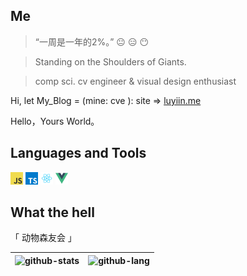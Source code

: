 


## Me
> “一周是一年的2%。”                      😐 😑 😶

> Standing on the Shoulders of Giants.

> comp sci. cv engineer & visual design enthusiast

Hi, 
let My_Blog = (mine: cve ): site => [luyiin.me](https://luyiin.me) 

Hello，Yours World。

## Languages and Tools

<code><img height="20" src="https://raw.githubusercontent.com/github/explore/80688e429a7d4ef2fca1e82350fe8e3517d3494d/topics/javascript/javascript.png"></code>
<code><img height="20" src="https://raw.githubusercontent.com/github/explore/80688e429a7d4ef2fca1e82350fe8e3517d3494d/topics/typescript/typescript.png"></code>
<code><img height="20" src="https://raw.githubusercontent.com/github/explore/80688e429a7d4ef2fca1e82350fe8e3517d3494d/topics/react/react.png"></code>
<code><img height="20" src="https://raw.githubusercontent.com/github/explore/80688e429a7d4ef2fca1e82350fe8e3517d3494d/topics/vue/vue.png"></code>

## What the hell
「 动物森友会 」

|![github-stats][github-stats:img]|![github-lang][github-lang:img]|
|---------------------------------|------------------------------------------|

[github-stats:img]: https://github-readme-stats.vercel.app/api?username=ZiYi0414&show_icons=true&include_all_commits=true&title_color=ecf0f1&icon_color=9b59b6&text_color=ecf0f1&bg_color=2c3e50&custom_title=ZiYi414🙄
[github-lang:img]: https://github-profile-summary-cards.vercel.app/api/cards/most-commit-language?username=ZiYi0414&theme=nord_dark
